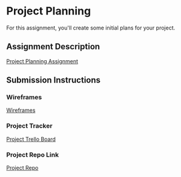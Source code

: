 # Project Planning
For this assignment, you'll create some initial plans for your project.

## Assignment Description
[Project Planning Assignment](https://education.launchcode.org/liftoff/modules/assignments/project-planning)

## Submission Instructions

### Wireframes

[Wireframes](https://jamboard.google.com/d/1y3vhj38W3uyFG5qM4tMtmf4KsX4_J-7W63-8npWnFcM/edit?usp=sharing)

### Project Tracker

[Project Trello Board](https://trello.com/b/rH0BzmBK/liftoff)
### Project Repo Link

[Project Repo](https://github.com/Zackarias00/recipe-app-retry)
